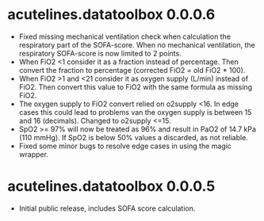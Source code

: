 # acutelines.datatoolbox 0.0.0.6

* Fixed missing mechanical ventilation check when calculation the respiratory part of the SOFA-score. When no mechanical ventilation, the respiratory SOFA-score is now limited to 2 points.
* When FiO2 <1 consider it as a fraction instead of percentage. Then convert the fraction to percentage (corrected FiO2 = old FiO2 * 100).
* When FiO2 >1 and <21 consider it as oxygen supply (L/min) instead of FiO2. Then convert this value to FiO2 with the same formula as missing FiO2.
* The oxygen supply to FiO2 convert relied on o2supply <16. In edge cases this could lead to problems van the oxygen supply is between 15 and 16 (decimals). Changed to o2supply <=15.
* SpO2 >= 97% will now be treated as 96% and result in PaO2 of 14.7 kPa (110 mmHg). If SpO2 is below 50% values a discarded, as not reliable.
* Fixed some minor bugs to resolve edge cases in using the magic wrapper.

# acutelines.datatoolbox 0.0.0.5

* Initial public release, includes SOFA score calculation.
